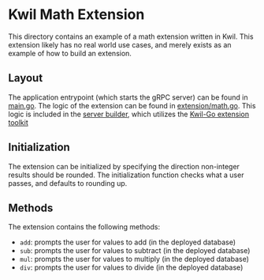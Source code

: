 # Kwil Math Extension

This directory contains an example of a math extension written in Kwil.  This extension likely has no real world use cases, and merely exists as an example
of how to build an extension.

## Layout

The application entrypoint (which starts the gRPC server) can be found in [main.go](./main.go).  The logic of the extension can be found in [extension/math.go](./extension/math.go).  This logic is included in the [server builder](./extension/server.go), which utilizes the [Kwil-Go extension toolkit](../../server/)

## Initialization

The extension can be initialized by specifying the direction non-integer results should be rounded.  The initialization function checks what a user passes, and defaults to rounding up.

## Methods

The extension contains the following methods:

- `add`: prompts the user for values to add (in the deployed database)
- `sub`: prompts the user for values to subtract (in the deployed database)
- `mul`: prompts the user for values to multiply (in the deployed database)
- `div`: prompts the user for values to divide (in the deployed database)
